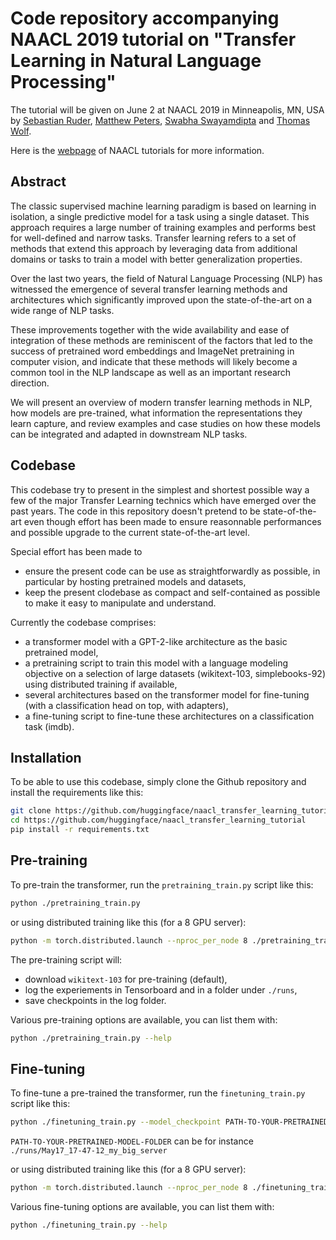 # Code repository accompanying NAACL 2019 tutorial on "Transfer Learning in Natural Language Processing"

The tutorial will be given on June 2 at NAACL 2019 in Minneapolis, MN, USA by [Sebastian Ruder](http://ruder.io/), [Matthew Peters](https://www.linkedin.com/in/petersmatthew), [Swabha Swayamdipta](http://www.cs.cmu.edu/~sswayamd/index.html) and [Thomas Wolf](http://thomwolf.io/).

Here is the [webpage](https://naacl2019.org/program/tutorials/) of NAACL tutorials for more information.

## Abstract

The classic supervised machine learning paradigm is based on learning in isolation, a single predictive model for a task using a single dataset. This approach requires a large number of training examples and performs best for well-defined and narrow tasks. Transfer learning refers to a set of methods that extend this approach by leveraging data from additional domains or tasks to train a model with better generalization properties.

Over the last two years, the field of Natural Language Processing (NLP) has witnessed the emergence of several transfer learning methods and architectures which significantly improved upon the state-of-the-art on a wide range of NLP tasks.

These improvements together with the wide availability and ease of integration of these methods are reminiscent of the factors that led to the success of pretrained word embeddings and ImageNet pretraining in computer vision, and indicate that these methods will likely become a common tool in the NLP landscape as well as an important research direction.

We will present an overview of modern transfer learning methods in NLP, how models are pre-trained, what information the representations they learn capture, and review examples and case studies on how these models can be integrated and adapted in downstream NLP tasks.

## Codebase

This codebase try to present in the simplest and shortest possible way a few of the major Transfer Learning technics which have emerged over the past years. The code in this repository doesn't pretend to be state-of-the-art even though effort has been made to ensure reasonnable performances and possible upgrade to the current state-of-the-art level.

Special effort has been made to

- ensure the present code can be use as straightforwardly as possible, in particular by hosting pretrained models and datasets,
- keep the present clodebase as compact and self-contained as possible to make it easy to manipulate and understand.

Currently the codebase comprises:

- a transformer model with a GPT-2-like architecture as the basic pretrained model,
- a pretraining script to train this model with a language modeling objective on a selection of large datasets (wikitext-103, simplebooks-92) using distributed training if available,
- several architectures based on the transformer model for fine-tuning (with a classification head on top, with adapters),
- a fine-tuning script to fine-tune these architectures on a classification task (imdb).

## Installation

To be able to use this codebase, simply clone the Github repository and install the requirements like this:

```bash
git clone https://github.com/huggingface/naacl_transfer_learning_tutorial
cd https://github.com/huggingface/naacl_transfer_learning_tutorial
pip install -r requirements.txt
```

## Pre-training

To pre-train the transformer, run the `pretraining_train.py` script like this:

```bash
python ./pretraining_train.py
```

or using distributed training like this (for a 8 GPU server):

```bash
python -m torch.distributed.launch --nproc_per_node 8 ./pretraining_train.py
```

The pre-training script will:

- download `wikitext-103` for pre-training (default),
- log the experiements in Tensorboard and in a folder under `./runs`,
- save checkpoints in the log folder.

Various pre-training options are available, you can list them with:

```bash
python ./pretraining_train.py --help
```

## Fine-tuning

To fine-tune a pre-trained the transformer, run the `finetuning_train.py` script like this:

```bash
python ./finetuning_train.py --model_checkpoint PATH-TO-YOUR-PRETRAINED-MODEL-FOLDER
```

`PATH-TO-YOUR-PRETRAINED-MODEL-FOLDER` can be for instance `./runs/May17_17-47-12_my_big_server`

or using distributed training like this (for a 8 GPU server):

```bash
python -m torch.distributed.launch --nproc_per_node 8 ./finetuning_train.py  --model_checkpoint PATH-TO-YOUR-PRETRAINED-MODEL-FOLDER
```

Various fine-tuning options are available, you can list them with:

```bash
python ./finetuning_train.py --help
```
